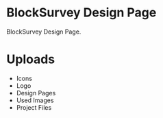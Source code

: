 # BlockSurvey Design Page
BlockSurvey Design Page.

# Uploads
- Icons
- Logo
- Design Pages
- Used Images
- Project Files